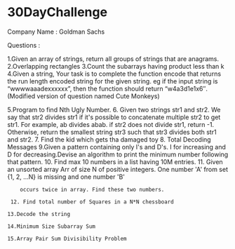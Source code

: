 # 30DayChallenge
Company Name : Goldman Sachs

Questions :


1.Given an array of strings, return all groups of strings that are anagrams.
2.Overlapping rectangles
3.Count the subarrays having product less than k
4.Given a string, Your task is to  complete the function encode that returns the run length encoded string for the given string.
eg if the input string is “wwwwaaadexxxxxx”, then the function should return “w4a3d1e1x6″.(Modified version of question named Cute Monkeys)

5.Program to find Nth Ugly Number.
6.    Given two strings str1 and str2. We say that str2 divides str1 if it's possible
            to          concatenate multiple str2 to get str1. For example, ab divides abab.
           if str2 does not divide str1, return -1. Otherwise, return the smallest string
           str3 such that str3 divides both str1 and str2.
       7. Find the kid which gets tha damaged toy
       8. Total Decoding Messages
       9.Given a pattern containing only I's and D's. I for increasing and D
         for decreasing.Devise an algorithm to print the minimum number following
        that pattern.
     10. Find max 10 numbers in a list having 10M entries.
      11. Given an unsorted array Arr of size N of positive integers. One number
         'A' from     set {1, 2, …N} is missing and one number 'B'

        occurs twice in array. Find these two numbers.

     12. Find total number of Squares in a N*N chessboard

    13.Decode the string

    14.Minimum Size Subarray Sum

    15.Array Pair Sum Divisibility Problem
